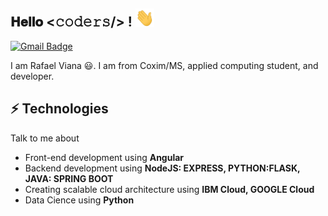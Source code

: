 

<h2> 𝐇𝐞𝐥𝐥𝐨 <𝚌𝚘𝚍𝚎𝚛𝚜/> ! <img src="https://raw.githubusercontent.com/ABSphreak/ABSphreak/master/gifs/Hi.gif" width="30px"></h2>

<!-- 
<div align="center">
    	<img src="https://brunobach.herokuapp.com/image">
</div>
-->
<!-- 
<img align='right' src='https://user-images.githubusercontent.com/5713670/87202985-820dcb80-c2b6-11ea-9f56-7ec461c497c3.gif' width='200"'>
 [![Linkedin Badge](https://img.shields.io/badge/-brunobach-blue?style=flat-square&logo=Linkedin&logoColor=white&link=https://www.linkedin.com/in/bruno-bach/)](https://www.linkedin.com/in/bruno-bach/) [![Outlook Badge](https://img.shields.io/badge/-brunobach_sl-informational?style=flat-square&labelColor=9&logo=Microsoft-
 [![Whatsapp Badge](https://img.shields.io/badge/-Whatsapp-4CA143?style=flat-square&labelColor=4CA143&logo=whatsapp&logoColor=white&link=https://api.whatsapp.com/send?phone=5551980642399&text=Olá!)](https://api.whatsapp.com/send?phone=5551980642399&text=Olá!)
[![Telegram Badge](https://img.shields.io/badge/-Telegram-1ca0f1?style=flat-square&labelColor=1ca0f1&logo=telegram&logoColor=white&link=https://t.me/brunobach)](https://t.me/brunobach) -->


[![Gmail Badge](https://img.shields.io/badge/-rafael.viana-c14438?style=flat-square&logo=Gmail&logoColor=white&link=mailto:rafaelgov95@gmail.com)](mailto:rafaelgov95@gmail.com)

I am Rafael Viana 😃. I am from Coxim/MS, applied computing student, and developer.
## ⚡ Technologies
Talk to me about
- Front-end development using **Angular**
- Backend development using **NodeJS: EXPRESS, PYTHON:FLASK, JAVA: SPRING BOOT**
- Creating scalable cloud architecture using **IBM Cloud, GOOGLE Cloud**
- Data Cience using **Python**


